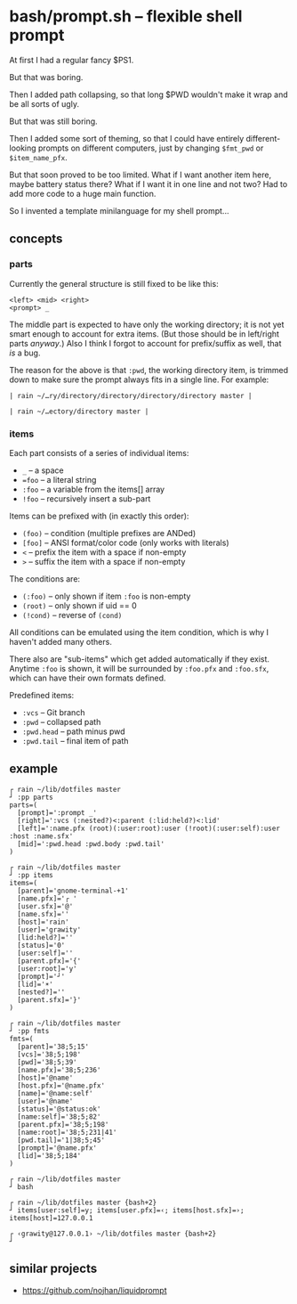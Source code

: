 # bash/prompt.sh – flexible shell prompt

At first I had a regular fancy $PS1.

But that was boring.

Then I added path collapsing, so that long $PWD wouldn't make it wrap and be all sorts of ugly.

But that was still boring.

Then I added some sort of theming, so that I could have entirely different-looking prompts on different computers, just by changing `$fmt_pwd` or `$item_name_pfx`.

But that soon proved to be too limited. What if I want another item here, maybe battery status there? What if I want it in one line and not two? Had to add more code to a huge main function.

So I invented a template minilanguage for my shell prompt...

## concepts

### parts

Currently the general structure is still fixed to be like this:

    <left> <mid> <right>
    <prompt> _

The middle part is expected to have only the working directory; it is not yet smart enough to account for extra items. (But those should be in left/right parts _anyway_.) Also I think I forgot to account for prefix/suffix as well, that _is_ a bug.

The reason for the above is that `:pwd`, the working directory item, is trimmed down to make sure the prompt always fits in a single line. For example:

    | rain ~/…ry/directory/directory/directory/directory master |

    | rain ~/…ectory/directory master |

### items

Each part consists of a series of individual items:

  * `_` – a space
  * `=foo` – a literal string
  * `:foo` – a variable from the items[] array
  * `!foo` – recursively insert a sub-part

Items can be prefixed with (in exactly this order):

  * `(foo)` – condition (multiple prefixes are ANDed)
  * `[foo]` – ANSI format/color code (only works with literals)
  * `<` – prefix the item with a space if non-empty
  * `>` – suffix the item with a space if non-empty

The conditions are:

  * `(:foo)` – only shown if item `:foo` is non-empty
  * `(root)` – only shown if uid == 0
  * `(!cond)` – reverse of `(cond)`

All conditions can be emulated using the item condition, which is why I haven't added many others.

There also are "sub-items" which get added automatically if they exist. Anytime `:foo` is shown, it will be surrounded by `:foo.pfx` and `:foo.sfx`, which can have their own formats defined.

Predefined items:

  * `:vcs` – Git branch
  * `:pwd` – collapsed path
  * `:pwd.head` – path minus pwd
  * `:pwd.tail` – final item of path

## example

    ┌ rain ~/lib/dotfiles master 
    ┘ :pp parts
    parts=(
      [prompt]=':prompt _'
      [right]=':vcs (:nested?)<:parent (:lid:held?)<:lid'
      [left]=':name.pfx (root)(:user:root):user (!root)(:user:self):user :host :name.sfx'
      [mid]=':pwd.head :pwd.body :pwd.tail'
    )

    ┌ rain ~/lib/dotfiles master 
    ┘ :pp items
    items=(
      [parent]='gnome-terminal-+1'
      [name.pfx]='┌ '
      [user.sfx]='@'
      [name.sfx]=''
      [host]='rain'
      [user]='grawity'
      [lid:held?]=''
      [status]='0'
      [user:self]=''
      [parent.pfx]='{'
      [user:root]='y'
      [prompt]='┘'
      [lid]='☀'
      [nested?]=''
      [parent.sfx]='}'
    )

    ┌ rain ~/lib/dotfiles master 
    ┘ :pp fmts
    fmts=(
      [parent]='38;5;15'
      [vcs]='38;5;198'
      [pwd]='38;5;39'
      [name.pfx]='38;5;236'
      [host]='@name'
      [host.pfx]='@name.pfx'
      [name]='@name:self'
      [user]='@name'
      [status]='@status:ok'
      [name:self]='38;5;82'
      [parent.pfx]='38;5;198'
      [name:root]='38;5;231|41'
      [pwd.tail]='1|38;5;45'
      [prompt]='@name.pfx'
      [lid]='38;5;184'
    )

    ┌ rain ~/lib/dotfiles master
    ┘ bash

    ┌ rain ~/lib/dotfiles master {bash+2} 
    ┘ items[user:self]=y; items[user.pfx]=‹; items[host.sfx]=›; items[host]=127.0.0.1

    ┌ ‹grawity@127.0.0.1› ~/lib/dotfiles master {bash+2}
    ┘ 

## similar projects

  * https://github.com/nojhan/liquidprompt
